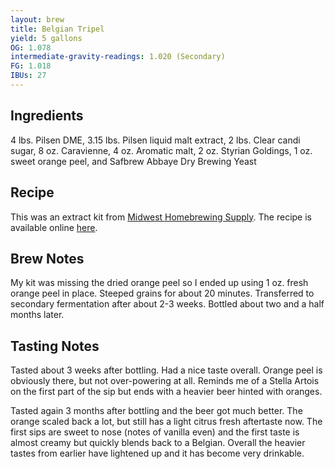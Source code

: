 ```yaml
---
layout: brew
title: Belgian Tripel
yield: 5 gallons
OG: 1.078
intermediate-gravity-readings: 1.020 (Secondary)
FG: 1.018
IBUs: 27
---
```


## Ingredients
4 lbs. Pilsen DME, 3.15 lbs. Pilsen liquid malt extract, 2 lbs. Clear candi sugar, 8 oz. Caravienne, 4 oz. Aromatic malt, 2 oz. Styrian Goldings, 1 oz. sweet orange peel, and Safbrew Abbaye Dry Brewing Yeast

## Recipe
This was an extract kit from [Midwest Homebrewing Supply](http://www.midwestsupplies.com/belgian-tripel-kit.html).  The recipe is available online [here](http://www.midwestsupplies.com/media/downloads/623/Belgian%20Tripel%20instructions.pdf).

## Brew Notes
My kit was missing the dried orange peel so I ended up using 1 oz. fresh orange peel in place.  Steeped grains for about 20 minutes.  Transferred to secondary fermentation after about 2-3 weeks.  Bottled about two and a half months later.

## Tasting Notes
Tasted about 3 weeks after bottling.  Had a nice taste overall.  Orange peel is obviously there, but not over-powering at all.  Reminds me of a Stella Artois on the first part of the sip but ends with a heavier beer hinted with oranges.

Tasted again 3 months after bottling and the beer got much better.  The orange scaled back a lot, but still has a light citrus fresh aftertaste now.  The first sips are sweet to nose (notes of vanilla even) and the first taste is almost creamy but quickly blends back to a Belgian.  Overall the heavier tastes from earlier have lightened up and it has become very drinkable.
